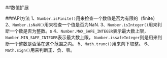 ##数值扩展

###API方法
1、`Number.isFinite()`用来检查一个数值是否为有限的（finite）
2、`Number.isNaN()`用来检查一个值是否为NaN.
3、`Number.isInteger()`用来判断一个数是否为整数。s
4、`Number.MAX_SAFE_INTEGER`表示最大数上限， `Number.MIN_SAFE_INTEGER`表示最大数上限， `Number.issafeInteger`则是用来判断一个整数是否落在这个范围之内。 
5、`Math.trunc()`用来向下取整。
6、`Math.sign()`用来判断正、负、零。